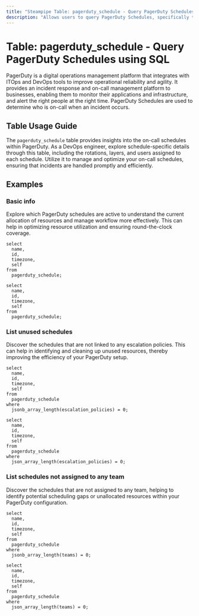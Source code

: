 ```yaml
---
title: "Steampipe Table: pagerduty_schedule - Query PagerDuty Schedules using SQL"
description: "Allows users to query PagerDuty Schedules, specifically the schedule layers, rotations and users assigned to each schedule, providing insights into the on-call management and incident response workflow."
---
```


# Table: pagerduty_schedule - Query PagerDuty Schedules using SQL

PagerDuty is a digital operations management platform that integrates with ITOps and DevOps tools to improve operational reliability and agility. It provides an incident response and on-call management platform to businesses, enabling them to monitor their applications and infrastructure, and alert the right people at the right time. PagerDuty Schedules are used to determine who is on-call when an incident occurs.

## Table Usage Guide

The `pagerduty_schedule` table provides insights into the on-call schedules within PagerDuty. As a DevOps engineer, explore schedule-specific details through this table, including the rotations, layers, and users assigned to each schedule. Utilize it to manage and optimize your on-call schedules, ensuring that incidents are handled promptly and efficiently.

## Examples

### Basic info
Explore which PagerDuty schedules are active to understand the current allocation of resources and manage workflow more effectively. This can help in optimizing resource utilization and ensuring round-the-clock coverage.

```sql+postgres
select
  name,
  id,
  timezone,
  self
from
  pagerduty_schedule;
```

```sql+sqlite
select
  name,
  id,
  timezone,
  self
from
  pagerduty_schedule;
```

### List unused schedules
Discover the schedules that are not linked to any escalation policies. This can help in identifying and cleaning up unused resources, thereby improving the efficiency of your PagerDuty setup.

```sql+postgres
select
  name,
  id,
  timezone,
  self
from
  pagerduty_schedule
where
  jsonb_array_length(escalation_policies) = 0;
```

```sql+sqlite
select
  name,
  id,
  timezone,
  self
from
  pagerduty_schedule
where
  json_array_length(escalation_policies) = 0;
```

### List schedules not assigned to any team
Discover the schedules that are not assigned to any team, helping to identify potential scheduling gaps or unallocated resources within your PagerDuty configuration.

```sql+postgres
select
  name,
  id,
  timezone,
  self
from
  pagerduty_schedule
where
  jsonb_array_length(teams) = 0;
```

```sql+sqlite
select
  name,
  id,
  timezone,
  self
from
  pagerduty_schedule
where
  json_array_length(teams) = 0;
```